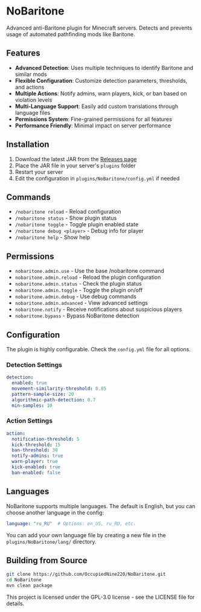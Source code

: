 # NoBaritone

Advanced anti-Baritone plugin for Minecraft servers. Detects and prevents usage of automated pathfinding mods like Baritone.

## Features

- **Advanced Detection**: Uses multiple techniques to identify Baritone and similar mods
- **Flexible Configuration**: Customize detection parameters, thresholds, and actions
- **Multiple Actions**: Notify admins, warn players, kick, or ban based on violation levels
- **Multi-Language Support**: Easily add custom translations through language files
- **Permissions System**: Fine-grained permissions for all features
- **Performance Friendly**: Minimal impact on server performance

## Installation

1. Download the latest JAR from the [Releases page](https://github.com/nobaritone/NoBaritone/releases)
2. Place the JAR file in your server's `plugins` folder
3. Restart your server
4. Edit the configuration in `plugins/NoBaritone/config.yml` if needed

## Commands

- `/nobaritone reload` - Reload configuration
- `/nobaritone status` - Show plugin status
- `/nobaritone toggle` - Toggle plugin enabled state
- `/nobaritone debug <player>` - Debug info for player
- `/nobaritone help` - Show help

## Permissions

- `nobaritone.admin.use` - Use the base /nobaritone command
- `nobaritone.admin.reload` - Reload the plugin configuration
- `nobaritone.admin.status` - Check the plugin status
- `nobaritone.admin.toggle` - Toggle the plugin on/off
- `nobaritone.admin.debug` - Use debug commands
- `nobaritone.admin.advanced` - View advanced settings
- `nobaritone.notify` - Receive notifications about suspicious players
- `nobaritone.bypass` - Bypass NoBaritone detection

## Configuration

The plugin is highly configurable. Check the `config.yml` file for all options.

### Detection Settings

```yaml
detection:
  enabled: true
  movement-similarity-threshold: 0.85
  pattern-sample-size: 20
  algorithmic-path-detection: 0.7
  min-samples: 10
```

### Action Settings

```yaml
action:
  notification-threshold: 5
  kick-threshold: 15
  ban-threshold: 30
  notify-admins: true
  warn-player: true
  kick-enabled: true
  ban-enabled: false
```

## Languages

NoBaritone supports multiple languages. The default is English, but you can choose another language in the config:

```yaml
language: "ru_RU"  # Options: en_US, ru_RU, etc.
```

You can add your own language file by creating a new file in the `plugins/NoBaritone/lang/` directory.

## Building from Source

```bash
git clone https://github.com/OccupiedNine220/NoBaritone.git
cd NoBaritone
mvn clean package
```

This project is licensed under the GPL-3.0 license - see the LICENSE file for details. 